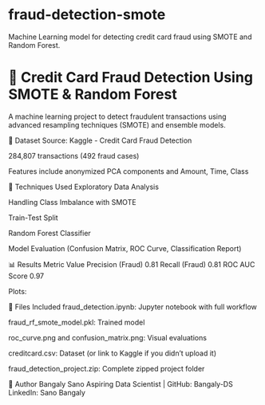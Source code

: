 # fraud-detection-smote
Machine Learning model for detecting credit card fraud using SMOTE and Random Forest.

# 🚨 Credit Card Fraud Detection Using SMOTE & Random Forest

A machine learning project to detect fraudulent transactions using advanced resampling techniques (SMOTE) and ensemble models.

📁 Dataset
Source: Kaggle - Credit Card Fraud Detection

284,807 transactions (492 fraud cases)

Features include anonymized PCA components and Amount, Time, Class



🧠 Techniques Used
Exploratory Data Analysis

Handling Class Imbalance with SMOTE

Train-Test Split

Random Forest Classifier

Model Evaluation (Confusion Matrix, ROC Curve, Classification Report)



📊 Results
Metric	Value
Precision (Fraud)	0.81
Recall (Fraud)	0.81
ROC AUC Score	0.97

Plots:



💾 Files Included
fraud_detection.ipynb: Jupyter notebook with full workflow

fraud_rf_smote_model.pkl: Trained model

roc_curve.png and confusion_matrix.png: Visual evaluations

creditcard.csv: Dataset (or link to Kaggle if you didn’t upload it)

fraud_detection_project.zip: Complete zipped project folder



🧠 Author
Bangaly Sano
Aspiring Data Scientist | GitHub: Bangaly-DS
LinkedIn: Sano Bangaly


